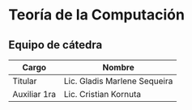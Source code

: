 # Teoría de la Computación


## Equipo de cátedra ##
| Cargo        | Nombre                       |
| --------     | ---------                    |
| Titular      | Lic. Gladis Marlene Sequeira |
| Auxiliar 1ra | Lic. Cristian Kornuta        |

